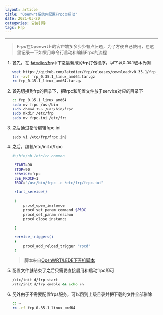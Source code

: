 ```yaml
---
layout: article
title: "Openwrt系统内配置Frpc自启动"
date: 2021-03-20
categories: 安装引导
tags: Frp
---
```


---

> Frpc在Openwrt上的客户端多多少少有点问题，为了方便自己使用，在这里记录一下如果用命令行启动和编辑Frpc的流程

1. 首先，在 [fatedier/frp](https://github.com/fatedier/frp/releases/)中下载最新版的frp打包程序，以下以0.35.1版本为例

   ```bash
   wget https://github.com/fatedier/frp/releases/download/v0.35.1/frp_0.35.1_linux_amd64.tar.gz
   tar -xvf frp_0.35.1_linux_amd64.tar.gz
   rm frp_0.35.1_linux_amd64.tar.gz
   ```

2. 首先切换到frp的目录下，把frpc和配置文件放于service对应的目录下

   ```bash
   cd frp_0.35.1_linux_amd64
   sudo mv frpc /usr/bin
   sudo chmod 755 /usr/bin/frpc 
   sudo mkdir /etc/frp
   sudo mv frpc.ini /etc/frp 
   ```

3. 之后通过指令编辑frpc.ini

   `sudo vi /etc/frp/frpc.ini`

4. 之后，编辑/etc/init.d/frpc

   ```bash
   #!/bin/sh /etc/rc.common
    
    START=90
    STOP=90
    SERVICE=frpc
    USE_PROCD=1
    PROC="/usr/bin/frpc -c /etc/frp/frpc.ini"
    
    start_service()
    
    {
        procd_open_instance
        procd_set_param command $PROC
        procd_set_param respawn
        procd_close_instance
    
    }
    
    service_triggers()
    {
        procd_add_reload_trigger "rpcd"
    }
    ```

   > 脚本来自[OpenWRT/LEDE下开机脚本](https://juejin.cn/post/6844904014446854158)

5. 配置文件就结束了之后只需要直接启用和启动frpc即可

   ```bash
   /etc/init.d/frp start
   /etc/init.d/frp enable && echo on
   ```

6. 另外由于不需要配置frps服务，可以回到上级目录并把下载的文件全部删除

   ```bash
   cd ~
   rm -rf frp_0.35.1_linux_amd64
   ```
